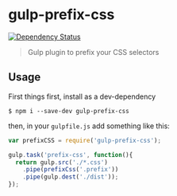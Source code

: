 # gulp-prefix-css

[![Dependency Status][depstat-img]][depstat-url]
> Gulp plugin to prefix your CSS selectors

## Usage

First things first, install as a dev-dependency

```shell
$ npm i --save-dev gulp-prefix-css
```

then, in your `gulpfile.js` add something like this:

```javascript
var prefixCSS = require('gulp-prefix-css');

gulp.task('prefix-css', function(){
  return gulp.src('./*.css')
    .pipe(prefixCss('.prefix'))
    .pipe(gulp.dest('./dist'));
});
```

[depstat-img]: https://david-dm.org/j4hr3n/gulp-prefix-css.svg
[depstat-url]: https://david-dm.org/j4hr3n/gulp-prefix-css
